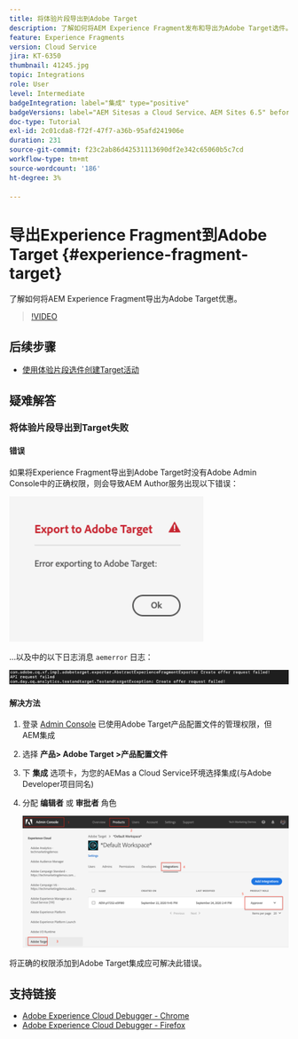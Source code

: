 ```yaml
---
title: 将体验片段导出到Adobe Target
description: 了解如何将AEM Experience Fragment发布和导出为Adobe Target选件。
feature: Experience Fragments
version: Cloud Service
jira: KT-6350
thumbnail: 41245.jpg
topic: Integrations
role: User
level: Intermediate
badgeIntegration: label="集成" type="positive"
badgeVersions: label="AEM Sitesas a Cloud Service、AEM Sites 6.5" before-title="false"
doc-type: Tutorial
exl-id: 2c01cda8-f72f-47f7-a36b-95afd241906e
duration: 231
source-git-commit: f23c2ab86d42531113690df2e342c65060b5c7cd
workflow-type: tm+mt
source-wordcount: '186'
ht-degree: 3%

---
```


# 导出Experience Fragment到Adobe Target {#experience-fragment-target}

了解如何将AEM Experience Fragment导出为Adobe Target优惠。

>[!VIDEO](https://video.tv.adobe.com/v/41245?quality=12&learn=on)

## 后续步骤

+ [使用体验片段选件创建Target活动](./create-target-activity.md)

## 疑难解答

### 将体验片段导出到Target失败

#### 错误

如果将Experience Fragment导出到Adobe Target时没有Adobe Admin Console中的正确权限，则会导致AEM Author服务出现以下错误：

![Target API UI错误](assets/error-target-offer.png)

...以及中的以下日志消息 `aemerror` 日志：

![Target API控制台错误](assets/target-console-error.png)

#### 解决方法

1. 登录 [Admin Console](https://adminconsole.adobe.com/) 已使用Adobe Target产品配置文件的管理权限，但AEM集成
2. 选择 __产品> Adobe Target >产品配置文件__
3. 下 __集成__ 选项卡，为您的AEMas a Cloud Service环境选择集成(与Adobe Developer项目同名)
4. 分配 __编辑者__ 或 __审批者__ 角色

   ![Target API错误](assets/target-permissions.png)

将正确的权限添加到Adobe Target集成应可解决此错误。

## 支持链接

+ [Adobe Experience Cloud Debugger - Chrome](https://chrome.google.com/webstore/detail/adobe-experience-platform/bfnnokhpnncpkdmbokanobigaccjkpob)
+ [Adobe Experience Cloud Debugger - Firefox](https://addons.mozilla.org/en-US/firefox/addon/adobe-experience-platform-dbg/)
